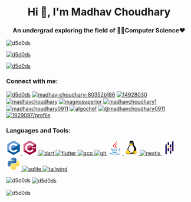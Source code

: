 <h1 align="center">Hi 👋, I'm Madhav Choudhary</h1>
<h3 align="center">An undergrad exploring the field of 🧑‍💻Computer Science❤️</h3>

<p align="left"> <img src="https://komarev.com/ghpvc/?username=d5d0ds&label=Profile%20views&color=0e75b6&style=flat" alt="d5d0ds" /> </p>

<p align="left"> <a href="https://github.com/ryo-ma/github-profile-trophy"><img src="https://github-profile-trophy.vercel.app/?username=d5d0ds" alt="d5d0ds" /></a> </p>

<p align="left"> <a href="https://twitter.com/d5d0ds" target="blank"><img src="https://img.shields.io/twitter/follow/d5d0ds?logo=twitter&style=for-the-badge" alt="d5d0ds" /></a> </p>

<h3 align="left">Connect with me:</h3>
<p align="left">
<a href="https://twitter.com/d5d0ds" target="blank"><img align="center" src="https://raw.githubusercontent.com/rahuldkjain/github-profile-readme-generator/master/src/images/icons/Social/twitter.svg" alt="d5d0ds" height="30" width="40" /></a>
<a href="https://linkedin.com/in/madhav-choudhary-80352b186" target="blank"><img align="center" src="https://raw.githubusercontent.com/rahuldkjain/github-profile-readme-generator/master/src/images/icons/Social/linked-in-alt.svg" alt="madhav-choudhary-80352b186" height="30" width="40" /></a>
<a href="https://stackoverflow.com/users/14928030" target="blank"><img align="center" src="https://raw.githubusercontent.com/rahuldkjain/github-profile-readme-generator/master/src/images/icons/Social/stack-overflow.svg" alt="14928030" height="30" width="40" /></a>
<a href="https://kaggle.com/madhavchoudhary" target="blank"><img align="center" src="https://raw.githubusercontent.com/rahuldkjain/github-profile-readme-generator/master/src/images/icons/Social/kaggle.svg" alt="madhavchoudhary" height="30" width="40" /></a>
<a href="https://www.codechef.com/users/magnosuperior" target="blank"><img align="center" src="https://cdn.jsdelivr.net/npm/simple-icons@3.1.0/icons/codechef.svg" alt="magnosuperior" height="30" width="40" /></a>
<a href="https://www.hackerrank.com/madhavchoudhary1" target="blank"><img align="center" src="https://raw.githubusercontent.com/rahuldkjain/github-profile-readme-generator/master/src/images/icons/Social/hackerrank.svg" alt="madhavchoudhary1" height="30" width="40" /></a>
<a href="https://codeforces.com/profile/madhavchoudhary0911" target="blank"><img align="center" src="https://raw.githubusercontent.com/rahuldkjain/github-profile-readme-generator/master/src/images/icons/Social/codeforces.svg" alt="madhavchoudhary0911" height="30" width="40" /></a>
<a href="https://www.leetcode.com/algochef" target="blank"><img align="center" src="https://raw.githubusercontent.com/rahuldkjain/github-profile-readme-generator/master/src/images/icons/Social/leet-code.svg" alt="algochef" height="30" width="40" /></a>
<a href="https://www.hackerearth.com/@madhavchoudhary0911" target="blank"><img align="center" src="https://raw.githubusercontent.com/rahuldkjain/github-profile-readme-generator/master/src/images/icons/Social/hackerearth.svg" alt="@madhavchoudhary0911" height="30" width="40" /></a>
<a href="https://auth.geeksforgeeks.org/user/1929097/profile" target="blank"><img align="center" src="https://raw.githubusercontent.com/rahuldkjain/github-profile-readme-generator/master/src/images/icons/Social/geeks-for-geeks.svg" alt="1929097/profile" height="30" width="40" /></a>
</p>

<h3 align="left">Languages and Tools:</h3>
<p align="left"> <a href="https://www.cprogramming.com/" target="_blank" rel="noreferrer"> <img src="https://raw.githubusercontent.com/devicons/devicon/master/icons/c/c-original.svg" alt="c" width="40" height="40"/> </a> <a href="https://www.w3schools.com/cpp/" target="_blank" rel="noreferrer"> <img src="https://raw.githubusercontent.com/devicons/devicon/master/icons/cplusplus/cplusplus-original.svg" alt="cplusplus" width="40" height="40"/> </a> <a href="https://dart.dev" target="_blank" rel="noreferrer"> <img src="https://www.vectorlogo.zone/logos/dartlang/dartlang-icon.svg" alt="dart" width="40" height="40"/> </a> <a href="https://flutter.dev" target="_blank" rel="noreferrer"> <img src="https://www.vectorlogo.zone/logos/flutterio/flutterio-icon.svg" alt="flutter" width="40" height="40"/> </a> <a href="https://cloud.google.com" target="_blank" rel="noreferrer"> <img src="https://www.vectorlogo.zone/logos/google_cloud/google_cloud-icon.svg" alt="gcp" width="40" height="40"/> </a> <a href="https://git-scm.com/" target="_blank" rel="noreferrer"> <img src="https://www.vectorlogo.zone/logos/git-scm/git-scm-icon.svg" alt="git" width="40" height="40"/> </a> <a href="https://www.java.com" target="_blank" rel="noreferrer"> <img src="https://raw.githubusercontent.com/devicons/devicon/master/icons/java/java-original.svg" alt="java" width="40" height="40"/> </a> <a href="https://www.linux.org/" target="_blank" rel="noreferrer"> <img src="https://raw.githubusercontent.com/devicons/devicon/master/icons/linux/linux-original.svg" alt="linux" width="40" height="40"/> </a> <a href="https://nextjs.org/" target="_blank" rel="noreferrer"> <img src="https://cdn.worldvectorlogo.com/logos/nextjs-2.svg" alt="nextjs" width="40" height="40"/> </a> <a href="https://pandas.pydata.org/" target="_blank" rel="noreferrer"> <img src="https://raw.githubusercontent.com/devicons/devicon/2ae2a900d2f041da66e950e4d48052658d850630/icons/pandas/pandas-original.svg" alt="pandas" width="40" height="40"/> </a> <a href="https://www.python.org" target="_blank" rel="noreferrer"> <img src="https://raw.githubusercontent.com/devicons/devicon/master/icons/python/python-original.svg" alt="python" width="40" height="40"/> </a> <a href="https://www.sqlite.org/" target="_blank" rel="noreferrer"> <img src="https://www.vectorlogo.zone/logos/sqlite/sqlite-icon.svg" alt="sqlite" width="40" height="40"/> </a> <a href="https://tailwindcss.com/" target="_blank" rel="noreferrer"> <img src="https://www.vectorlogo.zone/logos/tailwindcss/tailwindcss-icon.svg" alt="tailwind" width="40" height="40"/> </a> </p>

<p><img align="left" src="https://github-readme-stats.vercel.app/api/top-langs?username=d5d0ds&show_icons=true&locale=en&layout=compact" alt="d5d0ds" /></p>

<p>&nbsp;<img align="center" src="https://github-readme-stats.vercel.app/api?username=d5d0ds&show_icons=true&locale=en" alt="d5d0ds" /></p>

<p><img align="center" src="https://github-readme-streak-stats.herokuapp.com/?user=d5d0ds&" alt="d5d0ds" /></p>
